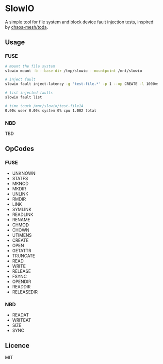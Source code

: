 # SlowIO

A simple tool for file system and block device fault injection tests,
inspired by [chaos-mesh/toda](https://github.com/chaos-mesh/toda).

## Usage

### FUSE

```bash
# mount the file system
slowio mount -b --base-dir /tmp/slowio --mountpoint /mnt/slowio

# inject fault
slowio fault inject-latency -g 'test-file.*' -p 1 --op CREATE -l 1000ms

# list injected faults
slowio fault list

# time touch /mnt/slowio/test-file14
0.00s user 0.00s system 0% cpu 1.002 total
```

### NBD

TBD

## OpCodes

### FUSE

- UNKNOWN
- STATFS
- MKNOD
- MKDIR
- UNLINK
- RMDIR
- LINK
- SYMLINK
- READLINK
- RENAME
- CHMOD
- CHOWN
- UTIMENS
- CREATE
- OPEN
- GETATTR
- TRUNCATE
- READ
- WRITE
- RELEASE
- FSYNC
- OPENDIR
- READDIR
- RELEASEDIR

### NBD

- READAT
- WRITEAT
- SIZE
- SYNC

## Licence

MIT
